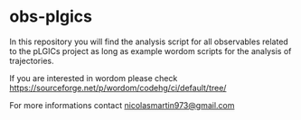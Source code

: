 # obs-plgics

In this repository you will find the analysis script for all observables
related to the pLGICs project as long as example wordom scripts for the 
analysis of trajectories.

If you are interested in wordom please check https://sourceforge.net/p/wordom/codehg/ci/default/tree/

For more informations contact nicolasmartin973@gmail.com
